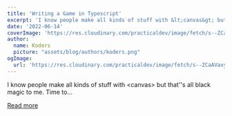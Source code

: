 ```yaml
---
title: 'Writing a Game in Typescript'
excerpt: 'I know people make all kinds of stuff with &lt;canvas&gt; but that''s all black magic to me. Time to...'
date: '2022-06-14'
coverImage: 'https://res.cloudinary.com/practicaldev/image/fetch/s--ZCaAVaxy--/c_imagga_scale,f_auto,fl_progressive,h_420,q_auto,w_1000/https://dev-to-uploads.s3.amazonaws.com/uploads/articles/t21nnada3lwqu567vpx2.jpg'
author:
  name: Koders
  picture: "assets/blog/authors/koders.png"
ogImage:
  url: 'https://res.cloudinary.com/practicaldev/image/fetch/s--ZCaAVaxy--/c_imagga_scale,f_auto,fl_progressive,h_420,q_auto,w_1000/https://dev-to-uploads.s3.amazonaws.com/uploads/articles/t21nnada3lwqu567vpx2.jpg'
---
```


I know people make all kinds of stuff with &lt;canvas&gt; but that''s all black magic to me. Time to...

[Read more](https://dev.to/iamschulz/writing-a-game-in-typescript-13em)
